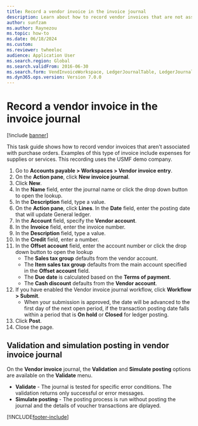 ```yaml
--- 
title: Record a vendor invoice in the invoice journal
description: Learn about how to record vendor invoices that are not associated with purchase orders, including a step-by-step process. 
author: sunfzam
ms.author: Raynezou
ms.topic: how-to
ms.date: 06/18/2024
ms.custom:
ms.reviewer: twheeloc
audience: Application User 
ms.search.region: Global
ms.search.validFrom: 2016-06-30
ms.search.form: VendInvoiceWorkspace, LedgerJournalTable, LedgerJournalTransVendInvoice
ms.dyn365.ops.version: Version 7.0.0 
---
```


# Record a vendor invoice in the invoice journal

[!include [banner](../../includes/banner.md)]

This task guide shows how to record vendor invoices that aren't associated with purchase orders. Examples of this type of invoice include expenses for supplies or services. This recording uses the USMF demo company.

1. Go to **Accounts payable > Workspaces > Vendor invoice entry**.
2. On the **Action pane**, click **New invoice journal**.
3. Click **New**.
4. In the **Name** field, enter the journal name or click the drop down button to open the lookup.
5. In the **Description** field, type a value.
6. On the **Action pane**, click **Lines**. In the **Date** field, enter the posting date that will update General ledger.  
7. In the **Account** field, specify the **Vendor account**.
8. In the **Invoice** field, enter the invoice number.
9. In the **Description** field, type a value.
10. In the **Credit** field, enter a number.
11. In the **Offset account** field, enter the account number or click the drop down button to open the lookup
    * The **Sales tax group** defaults from the vendor account.  
    * The **Item sales tax group** defaults from the main account specified in the **Offset account** field.  
    * The **Due date** is calculated based on the **Terms of payment**.  
    * The **Cash discount** defaults from the **Vendor account**.
12. If you have enabled the Vendor invoice journal workflow, click **Workflow > Submit**.
    * When your submission is approved, the date will be advanced to the first day of the next open period, if the transaction posting date falls within a period that is **On hold** or **Closed** for ledger posting.
13. Click **Post**.
14. Close the page.

## Validation and simulation posting in vendor invoice journal

On the **Vendor invoice** journal, the **Validation** and **Simulate posting** options are available on the **Validate** menu. 
 - **Validate** -  The journal is tested for specific error conditions. The validation returns only successful or error messages. 
 - **Simulate posting** - The posting process is run without posting the journal and the details of voucher transactions are diplayed. 


[!INCLUDE[footer-include](../../../includes/footer-banner.md)]
